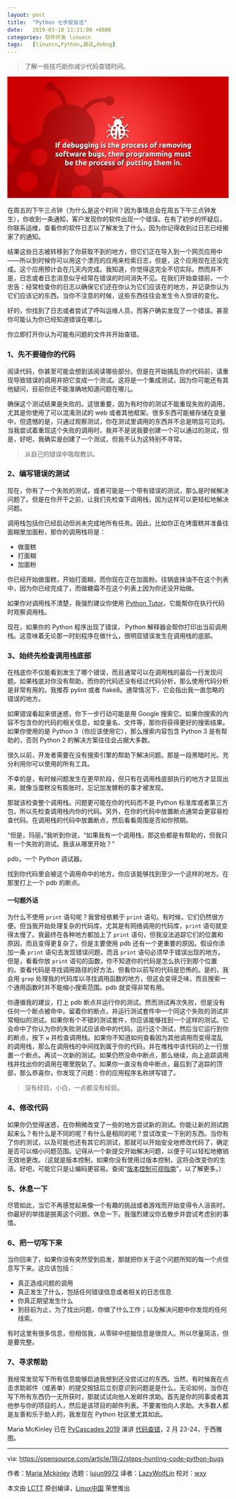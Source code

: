 ```yaml
---
layout: post
title:	"Python 七步捉虫法"
date:	2019-03-10 11:21:00 +0800 
categories:	软件开发 linuxcn 
tags:	[linuxcn,Python,调试,debug]
---
```




> 
> 了解一些技巧助你减少代码查错时间。
> 
> 
> 


![](/Asserts/Images/album/201903/10/112119edsn4hvcxwfdg42v.jpg)


在周五的下午三点钟（为什么是这个时间？因为事情总会在周五下午三点钟发生），你收到一条通知，客户发现你的软件出现一个错误。在有了初步的怀疑后，你联系运维，查看你的软件日志以了解发生了什么，因为你记得收到过日志已经搬家了的通知。


结果这些日志被转移到了你获取不到的地方，但它们正在导入到一个网页应用中——所以到时候你可以用这个漂亮的应用来检索日志，但是，这个应用现在还没完成。这个应用预计会在几天内完成。我知道，你觉得这完全不切实际。然而并不是，日志或者日志消息似乎经常在错误的时间消失不见。在我们开始查错前，一个忠告：经常检查你的日志以确保它们还在你认为它们应该在的地方，并记录你认为它们应该记的东西。当你不注意的时候，这些东西往往会发生令人惊讶的变化。


好的，你找到了日志或者尝试了呼叫运维人员，而客户确实发现了一个错误。甚至你可能认为你已经知道错误在哪儿。


你立即打开你认为可能有问题的文件并开始查错。


### 1、先不要碰你的代码


阅读代码，你甚至可能会想到该阅读哪些部分。但是在开始搞乱你的代码前，请重现导致错误的调用并把它变成一个测试。这将是一个集成测试，因为你可能还有其他疑问，目前你还不能准确地知道问题在哪儿。


确保这个测试结果是失败的。这很重要，因为有时你的测试不能重现失败的调用，尤其是你使用了可以混淆测试的 web 或者其他框架。很多东西可能被存储在变量中，但遗憾的是，只通过观察测试，你在测试里调用的东西并不总是明显可见的。当我尝试着重现这个失败的调用时，我并不是说我要创建一个可以通过的测试，但是，好吧，我确实是创建了一个测试，但我不认为这特别不寻常。



> 
> 从自己的错误中吸取教训。
> 
> 
> 


### 2、编写错误的测试


现在，你有了一个失败的测试，或者可能是一个带有错误的测试，那么是时候解决问题了。但是在你开干之前，让我们先检查下调用栈，因为这样可以更轻松地解决问题。


调用栈包括你已经启动但尚未完成地所有任务。因此，比如你正在烤蛋糕并准备往面糊里加面粉，那你的调用栈将是：


* 做蛋糕
* 打面糊
* 加面粉


你已经开始做蛋糕，开始打面糊，而你现在正在加面粉。往锅底抹油不在这个列表中，因为你已经完成了，而做糖霜不在这个列表上因为你还没开始做。


如果你对调用栈不清楚，我强烈建议你使用 [Python Tutor](http://www.pythontutor.com/)，它能帮你在执行代码时观察调用栈。


现在，如果你的 Python 程序出现了错误， Python 解释器会帮你打印出当前调用栈。这意味着无论那一时刻程序在做什么，很明显错误发生在调用栈的底部。


### 3、始终先检查调用栈底部


在栈底你不仅能看到发生了哪个错误，而且通常可以在调用栈的最后一行发现问题。如果栈底对你没有帮助，而你的代码还没有经过代码分析，那么使用代码分析是非常有用的。我推荐 pylint 或者 flake8。通常情况下，它会指出我一直忽略的错误的地方。


如果错误看起来很迷惑，你下一步行动可能是用 Google 搜索它。如果你搜索的内容不包含你的代码的相关信息，如变量名、文件等，那你将获得更好的搜索结果。如果你使用的是 Python 3（你应该使用它），那么搜索内容包含 Python 3 是有帮助的，否则 Python 2 的解决方案往往会占据大多数。


很久以前，开发者需要在没有搜索引擎的帮助下解决问题。那是一段黑暗时光。充分利用你可以使用的所有工具。


不幸的是，有时候问题发生在更早阶段，但只有在调用栈底部执行的地方才显现出来。就像当蛋糕没有膨胀时，忘记加发酵粉的事才被发现。


那就该检查整个调用栈。问题更可能在你的代码而不是 Python 标准库或者第三方包，所以先检查调用栈内你的代码。另外，在你的代码中放置断点通常会更容易检查代码。在调用栈的代码中放置断点，然后看看周围是否如你预期。


“但是，玛丽，”我听到你说，“如果我有一个调用栈，那这些都是有帮助的，但我只有一个失败的测试。我该从哪里开始？”


pdb，一个 Python 调试器。


找到你代码里会被这个调用命中的地方。你应该能够找到至少一个这样的地方。在那里打上一个 pdb 的断点。


#### 一句题外话


为什么不使用 `print` 语句呢？我曾经依赖于 `print` 语句。有时候，它们仍然很方便。但当我开始处理复杂的代码库，尤其是有网络调用的代码库，`print` 语句就变得太慢了。我最终在各种地方都加上了 `print` 语句，但我没法追踪它们的位置和原因，而且变得更复杂了。但是主要使用 pdb 还有一个更重要的原因。假设你添加一条 `print` 语句去发现错误问题，而且 `print` 语句必须早于错误出现的地方。但是，看看你放 `print` 语句的函数，你不知道你的代码是怎么执行到那个位置的。查看代码是寻找调用路径的好方法，但看你以前写的代码是恐怖的。是的，我会用 `grep` 处理我的代码库以寻找调用函数的地方，但这会变得乏味，而且搜索一个通用函数时并不能缩小搜索范围。pdb 就变得非常有用。


你遵循我的建议，打上 pdb 断点并运行你的测试。然而测试再次失败，但是没有任何一个断点被命中。留着你的断点，并运行测试套件中一个同这个失败的测试非常相似的测试。如果你有个不错的测试套件，你应该能够找到一个这样的测试。它会命中了你认为你的失败测试应该命中的代码。运行这个测试，然后当它运行到你的断点，按下 `w` 并检查调用栈。如果你不知道如何查看因为其他调用而变得混乱的调用栈，那么在调用栈的中间找到属于你的代码，并在堆栈中该代码的上一行放置一个断点。再试一次新的测试。如果仍然没命中断点，那么继续，向上追踪调用栈并找出你的调用在哪里脱轨了。如果你一直没有命中断点，最后到了追踪的顶部，那么恭喜你，你发现了问题：你的应用程序名称拼写错了。



> 
> 没有经验，小白，一点都没有经验。
> 
> 
> 


### 4、修改代码


如果你仍觉得迷惑，在你稍微改变了一些的地方尝试新的测试。你能让新的测试跑起来么？有什么是不同的呢？有什么是相同的呢？尝试改变一下别的东西。当你有了你的测试，以及可能也还有其它的测试，那就可以开始安全地修改代码了，确定是否可以缩小问题范围。记得从一个新提交开始解决问题，以便于可以轻松地撤销无效地更改。（这就是版本控制，如果你没有使用过版本控制，这将会改变你的生活。好吧，可能它只是让编码更容易。查阅“[版本控制可视指南](https://betterexplained.com/articles/a-visual-guide-to-version-control/)”，以了解更多。）


### 5、休息一下


尽管如此，当它不再感觉起来像一个有趣的挑战或者游戏而开始变得令人沮丧时，你最好的举措是脱离这个问题。休息一下。我强烈建议你去散步并尝试考虑别的事情。


### 6、把一切写下来


当你回来了，如果你没有突然受到启发，那就把你关于这个问题所知的每一个点信息写下来。这应该包括：


* 真正造成问题的调用
* 真正发生了什么，包括任何错误信息或者相关的日志信息
* 你真正期望发生什么
* 到目前为止，为了找出问题，你做了什么工作；以及解决问题中你发现的任何线索。


有时这里有很多信息，但相信我，从零碎中挖掘信息是很烦人。所以尽量简洁，但是要完整。


### 7、寻求帮助


我经常发现写下所有信息能够启迪我想到还没尝试过的东西。当然，有时候我在点击求助邮件（或表单）的提交按钮后立刻意识到问题是是什么。无论如何，当你在写下所有东西仍一无所获时，那就试试向他人发邮件求助。首先是你的同事或者其他参与你的项目的人，然后是该项目的邮件列表。不要害怕向人求助。大多数人都是友善和乐于助人的，我发现在 Python 社区里尤其如此。


Maria McKinley 已在 [PyCascades 2019](https://2019.pycascades.com/) 演讲 [代码查错](https://2019.pycascades.com/talks/hunting-the-bugs)，2 月 23-24，于西雅图。




---


via: <https://opensource.com/article/19/2/steps-hunting-code-python-bugs>


作者：[Maria Mckinley](https://opensource.com/users/parody) 选题：[lujun9972](https://github.com/lujun9972) 译者：[LazyWolfLin](https://github.com/LazyWolfLin) 校对：[wxy](https://github.com/wxy)


本文由 [LCTT](https://github.com/LCTT/TranslateProject) 原创编译，[Linux中国](https://linux.cn/) 荣誉推出
